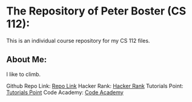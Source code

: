 
# The Repository of Peter Boster (CS 112):
This is an individual course repository for my CS 112 files.

## About Me:
I like to climb.

Github Repo Link: [Repo Link](https://github.com/pab15/2019-fall-cs112)
Hacker Rank: [Hacker Rank](https://www.hackerrank.com/domains/cpp)
Tutorials Point: [Tutorials Point](https://www.tutorialspoint.com/cplusplus/index.htm)
Code Academy: [Code Academy](https://www.codecademy.com/learn/learn-c-plus-plus)


